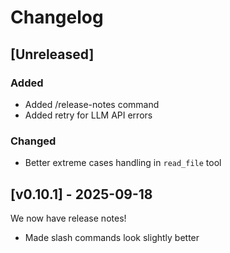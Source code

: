 # Changelog

<!--
Release notes will be parsed and available as /release-notes
The parser extracts for each version:
  - a short description (first paragraph after the version header)
  - bullet entries beginning with "- " under that version (across any subsections)
Internal builds may append content to the Unreleased section.
Only write entries that are worth mentioning to users.
-->

## [Unreleased]

### Added

- Added /release-notes command
- Added retry for LLM API errors

### Changed

- Better extreme cases handling in `read_file` tool

## [v0.10.1] - 2025-09-18

We now have release notes!

- Made slash commands look slightly better
